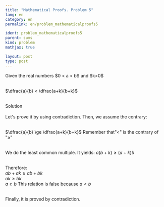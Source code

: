 ```yaml
---
title: "Mathematical Proofs. Problem 5"
lang: en
category: en
permalink: en/problem_mathematicalproofs5

ident: problem_mathematicalproofs5
parent: sums
kind: problem
mathjax: true

layout: post
type: post
---
```


<div>
Given the real numbers $0 < a < b$ and $k>0$ <br><br>

$\dfrac{a}{b} < \dfrac{a+k}{b+k}$<br><br>

<div class="bcblue\ boxdissap">
Solution
</div><br>

<div class="dissap">
Let's prove it by using contradiction. Then, we assume the contrary: <br><br>

$\dfrac{a}{b} \ge \dfrac{a+k}{b+k}$ Remember that"$<$" is the contrary of "$\ge$"<br><br>

We do the least common multiple. It yields: $a(b+k) \ge (a+k)b$<br><br>

Therefore:<br> $ab + ak \ge ab + bk$  <br>  $ak \ge bk$ <br>  $a \ge b$ This relation is false because $a < b$ <br><br>

Finally, it is proved by contradiction.
	
</div>
